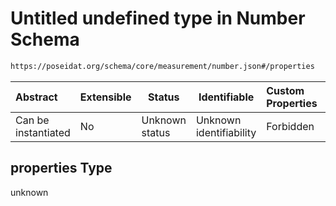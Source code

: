 # Untitled undefined type in Number Schema

```txt
https://poseidat.org/schema/core/measurement/number.json#/properties
```




| Abstract            | Extensible | Status         | Identifiable            | Custom Properties | Additional Properties | Access Restrictions | Defined In                                                                   |
| :------------------ | ---------- | -------------- | ----------------------- | :---------------- | --------------------- | ------------------- | ---------------------------------------------------------------------------- |
| Can be instantiated | No         | Unknown status | Unknown identifiability | Forbidden         | Allowed               | none                | [number.json\*](schemas/core/measurement/number.json "open original schema") |

## properties Type

unknown
